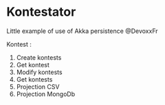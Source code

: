 Kontestator
=================================

Little example of use of Akka persistence @DevoxxFr



Kontest :

1. Create kontests
2. Get kontest
3. Modify kontests
4. Get kontests
5. Projection CSV
6. Projection MongoDb



